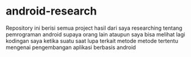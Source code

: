 # android-research
Repository ini berisi semua project hasil dari saya researching tentang pemrograman android supaya orang lain ataupun saya bisa melihat lagi kodingan saya ketika suatu saat lupa terkait metode metode tertentu mengenai pengembangan aplikasi berbasis android
